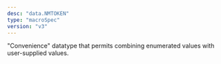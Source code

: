 ```yaml
---
desc: "data.NMTOKEN"
type: "macroSpec"
version: "v3"
---
```


"Convenience" datatype that permits combining enumerated values with user-supplied
values.